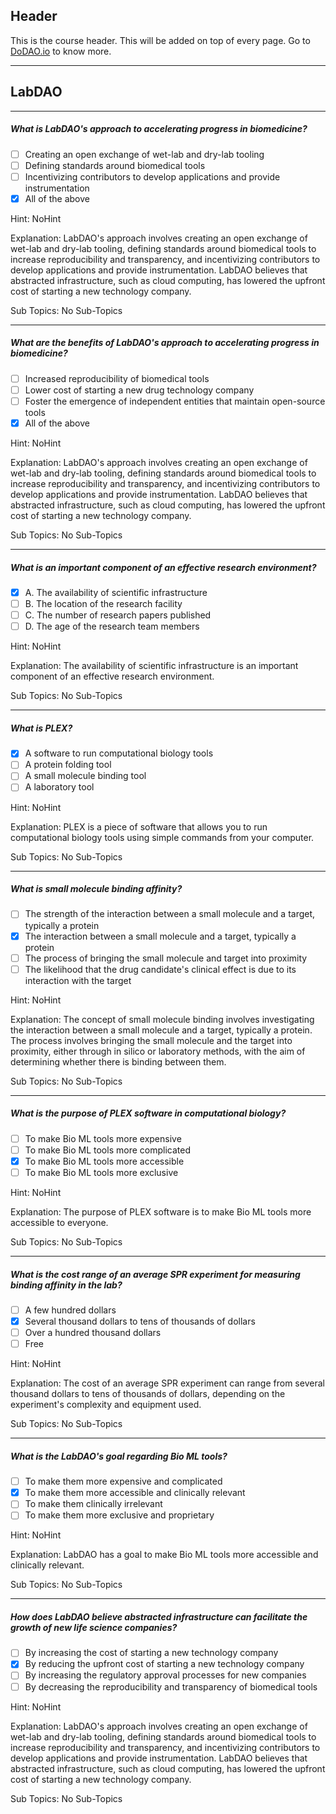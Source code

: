 ## Header
This is the course header. This will be added on top of every page. Go to [DoDAO.io](https://www.dodao.io) to know more.

 ---
 
 ## LabDAO
 
 
---

##### What is LabDAO's approach to accelerating progress in biomedicine?  

- [ ]  Creating an open exchange of wet-lab and dry-lab tooling
- [ ]  Defining standards around biomedical tools
- [ ]  Incentivizing contributors to develop applications and provide instrumentation
- [x]  All of the above
  
Hint: NoHint
         
Explanation: LabDAO's approach involves creating an open exchange of wet-lab and dry-lab tooling, defining standards around biomedical tools to increase reproducibility and transparency, and incentivizing contributors to develop applications and provide instrumentation. LabDAO believes that abstracted infrastructure, such as cloud computing, has lowered the upfront cost of starting a new technology company.

Sub Topics: No Sub-Topics
 

---

##### What are the benefits of LabDAO's approach to accelerating progress in biomedicine?  

- [ ]  Increased reproducibility of biomedical tools
- [ ]  Lower cost of starting a new drug technology company
- [ ]  Foster the emergence of independent entities that maintain open-source tools
- [x]  All of the above
  
Hint: NoHint
         
Explanation: LabDAO's approach involves creating an open exchange of wet-lab and dry-lab tooling, defining standards around biomedical tools to increase reproducibility and transparency, and incentivizing contributors to develop applications and provide instrumentation. LabDAO believes that abstracted infrastructure, such as cloud computing, has lowered the upfront cost of starting a new technology company.

Sub Topics: No Sub-Topics
 

---

##### What is an important component of an effective research environment?  

- [x]  A. The availability of scientific infrastructure
- [ ]  B. The location of the research facility
- [ ]  C. The number of research papers published
- [ ]  D. The age of the research team members
  
Hint: NoHint
         
Explanation: The availability of scientific infrastructure is an important component of an effective research environment.

Sub Topics: No Sub-Topics
 

---

##### What is PLEX?  

- [x]  A software to run computational biology tools
- [ ]  A protein folding tool
- [ ]  A small molecule binding tool
- [ ]  A laboratory tool
  
Hint: NoHint
         
Explanation: PLEX is a piece of software that allows you to run computational biology tools using simple commands from your computer.

Sub Topics: No Sub-Topics
 

---

##### What is small molecule binding affinity?  

- [ ]  The strength of the interaction between a small molecule and a target, typically a protein
- [x]  The interaction between a small molecule and a target, typically a protein
- [ ]  The process of bringing the small molecule and target into proximity
- [ ]  The likelihood that the drug candidate's clinical effect is due to its interaction with the target
  
Hint: NoHint
         
Explanation: The concept of small molecule binding involves investigating the interaction between a small molecule and a target, typically a protein. The process involves bringing the small molecule and the target into proximity, either through in silico or laboratory methods, with the aim of determining whether there is binding between them.

Sub Topics: No Sub-Topics
 

---

##### What is the purpose of PLEX software in computational biology?  

- [ ]  To make Bio ML tools more expensive
- [ ]  To make Bio ML tools more complicated
- [x]  To make Bio ML tools more accessible
- [ ]  To make Bio ML tools more exclusive
  
Hint: NoHint
         
Explanation: The purpose of PLEX software is to make Bio ML tools more accessible to everyone.

Sub Topics: No Sub-Topics
 

---

##### What is the cost range of an average SPR experiment for measuring binding affinity in the lab?  

- [ ]  A few hundred dollars
- [x]  Several thousand dollars to tens of thousands of dollars
- [ ]  Over a hundred thousand dollars
- [ ]  Free
  
Hint: NoHint
         
Explanation: The cost of an average SPR experiment can range from several thousand dollars to tens of thousands of dollars, depending on the experiment's complexity and equipment used.

Sub Topics: No Sub-Topics
 

---

##### What is the LabDAO's goal regarding Bio ML tools?  

- [ ]  To make them more expensive and complicated
- [x]  To make them more accessible and clinically relevant
- [ ]  To make them clinically irrelevant
- [ ]  To make them more exclusive and proprietary
  
Hint: NoHint
         
Explanation: LabDAO has a goal to make Bio ML tools more accessible and clinically relevant.

Sub Topics: No Sub-Topics
 

---

##### How does LabDAO believe abstracted infrastructure can facilitate the growth of new life science companies?  

- [ ]  By increasing the cost of starting a new technology company
- [x]  By reducing the upfront cost of starting a new technology company
- [ ]  By increasing the regulatory approval processes for new companies
- [ ]  By decreasing the reproducibility and transparency of biomedical tools
  
Hint: NoHint
         
Explanation: LabDAO's approach involves creating an open exchange of wet-lab and dry-lab tooling, defining standards around biomedical tools to increase reproducibility and transparency, and incentivizing contributors to develop applications and provide instrumentation. LabDAO believes that abstracted infrastructure, such as cloud computing, has lowered the upfront cost of starting a new technology company.

Sub Topics: No Sub-Topics
 
